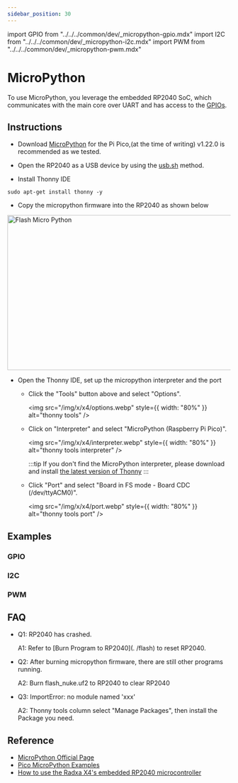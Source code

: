```yaml
---
sidebar_position: 30
---
```


import GPIO from "../../../common/dev/\_micropython-gpio.mdx"
import I2C from "../../../common/dev/\_micropython-i2c.mdx"
import PWM from "../../../common/dev/\_micropython-pwm.mdx"

# MicroPython

To use MicroPython, you leverage the embedded RP2040 SoC, which communicates with the main core over UART and has access to the [GPIOs](gpio).

## Instructions

- Download [MicroPython](https://micropython.org/download/RPI_PICO) for the Pi Pico,(at the time of writing) v1.22.0 is recommended as we tested.

- Open the RP2040 as a USB device by using the [usb.sh](flash) method.

- Install Thonny IDE

```
sudo apt-get install thonny -y
```

- Copy the micropython firmware into the RP2040 as shown below

<img src="/img/x/x2l/flash_micro_python.webp" alt="Flash Micro Python" height="350" width="700" />

- Open the Thonny IDE, set up the micropython interpreter and the port

  - Click the "Tools" button above and select "Options".

    <img src="/img/x/x4/options.webp" style={{ width: "80%" }} alt="thonny tools" />

  - Click on "Interpreter" and select "MicroPython (Raspberry Pi Pico)".

    <img src="/img/x/x4/interpreter.webp" style={{ width: "80%" }} alt="thonny tools interpreter" />

    :::tip
    If you don't find the MicroPython interpreter, please download and install [the latest version of Thonny](https://github.com/thonny/thonny/releases)
    :::

  - Click "Port" and select "Board in FS mode - Board CDC (/dev/ttyACM0)".

    <img src="/img/x/x4/port.webp" style={{ width: "80%" }} alt="thonny tools port" />

## Examples

### GPIO

<GPIO product_name="Radxa X4" gpio="28" gpio_pin="3" time="1" />

### I2C

<I2C product_name="Radxa X4" sda_gpio="28" scl_gpio="29" />

### PWM

<PWM product_name="Radxa X4" pwm_pin="3" gpio_pin="28" />

## FAQ

- Q1: RP2040 has crashed.

  A1: Refer to [Burn Program to RP2040](. /flash) to reset RP2040.

- Q2: After burning micropython firmware, there are still other programs running.

  A2: Burn flash_nuke.uf2 to RP2040 to clear RP2040

- Q3: ImportError: no module named 'xxx'

  A2: Thonny tools column select "Manage Packages", then install the Package you need.

## Reference

- [MicroPython Official Page](https://micropython.org/download/?mcu=rp2040)
- [Pico MicroPython Examples](https://github.com/raspberrypi/pico-micropython-examples.git)
- [How to use the Radxa X4's embedded RP2040 microcontroller](https://www.youtube.com/watch?v=rUkpIG_3D9k)
